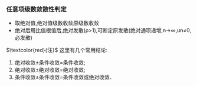 ### 任意项级数敛散性判定

- 取绝对值,绝对值级数收敛原级数收敛
- 绝对后用比值根值后,绝对发散(ρ>1),可断定原发散(绝对通项递增,n→∞,un≠0,必发散)

$\textcolor{red}{注}$ 这里有几个常用结论:

1. 绝对收敛$\pm$条件收敛=条件收敛;
2. 绝对收敛$\pm$绝对收敛=绝对收敛;
3. 条件收敛$\pm$条件收敛=条件收敛或绝对收敛．
